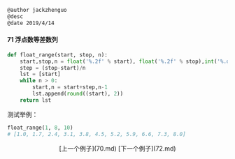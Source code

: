 ```markdown
@author jackzhenguo
@desc 
@date 2019/4/14
```

#### 71 浮点数等差数列

```python
def float_range(start, stop, n):
    start,stop,n = float('%.2f' % start), float('%.2f' % stop),int('%.d' % n)
    step = (stop-start)/n
    lst = [start]
    while n > 0:
        start,n = start+step,n-1
        lst.append(round((start), 2))
    return lst
```

测试举例：

```python
float_range(1, 8, 10) 
# [1.0, 1.7, 2.4, 3.1, 3.8, 4.5, 5.2, 5.9, 6.6, 7.3, 8.0]
```



<center>[上一个例子](70.md)    [下一个例子](72.md)</center>